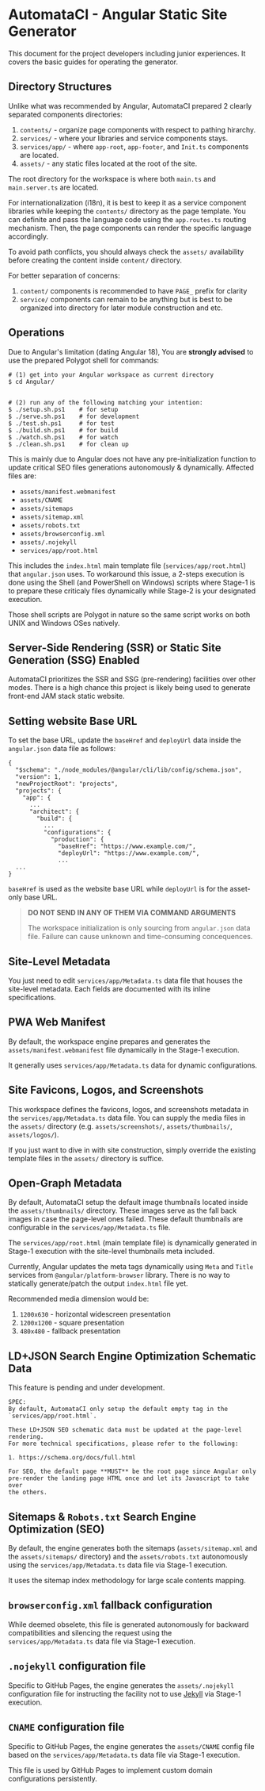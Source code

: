 # AutomataCI - Angular Static Site Generator

This document for the project developers including junior experiences. It covers
the basic guides for operating the generator.




## Directory Structures

Unlike what was recommended by Angular, AutomataCI prepared 2 clearly separated
components directories:

1. `contents/` - organize page components with respect to pathing hirarchy.
2. `services/` - where your libraries and service components stays.
3. `services/app/` - where `app-root`, `app-footer`, and `Init.ts` components
    are located.
5. `assets/` - any static files located at the root of the site.

The root directory for the workspace is where both `main.ts` and
`main.server.ts` are located.

For internationalization (i18n), it is best to keep it as a service component
libraries while keeping the `contents/` directory as the page template. You can
definite and pass the language code using the `app.routes.ts` routing mechanism.
Then, the page components can render the specific language accordingly.

To avoid path conflicts, you should always check the `assets/` availability
before creating the content inside `content/` directory.

For better separation of concerns:

1. `content/` components is recommended to have `PAGE_` prefix for clarity
2. `service/` components can remain to be anything but is best to be organized
   into directory for later module construction and etc.




## Operations

Due to Angular's limitation (dating Angular 18), You are **strongly advised**
to use the prepared Polygot shell for commands:

```
# (1) get into your Angular workspace as current directory
$ cd Angular/


# (2) run any of the following matching your intention:
$ ./setup.sh.ps1    # for setup
$ ./serve.sh.ps1    # for development
$ ./test.sh.ps1     # for test
$ ./build.sh.ps1    # for build
$ ./watch.sh.ps1    # for watch
$ ./clean.sh.ps1    # for clean up
```

This is mainly due to Angular does not have any pre-initialization function
to update critical SEO files generations autonomously & dynamically. Affected
files are:

* `assets/manifest.webmanifest`
* `assets/CNAME`
* `assets/sitemaps`
* `assets/sitemap.xml`
* `assets/robots.txt`
* `assets/browserconfig.xml`
* `assets/.nojekyll`
* `services/app/root.html`

This includes the `index.html` main template file (`services/app/root.html`)
that `angular.json` uses. To workaround this issue, a 2-steps execution is
done using the Shell (and PowerShell on Windows) scripts where Stage-1 is to
prepare these criticaly files dynamically while Stage-2 is your designated
execution.

Those shell scripts are Polygot in nature so the same script works on both
UNIX and Windows OSes natively.




## Server-Side Rendering (SSR) or Static Site Generation (SSG) Enabled

AutomataCI prioritizes the SSR and SSG (pre-rendering) facilities over other
modes. There is a high chance this project is likely being used to generate
front-end JAM stack static website.




## Setting website Base URL

To set the base URL, update the `baseHref` and `deployUrl` data inside the
`angular.json` data file as follows:

```
{
  "$schema": "./node_modules/@angular/cli/lib/config/schema.json",
  "version": 1,
  "newProjectRoot": "projects",
  "projects": {
    "app": {
      ...
      "architect": {
        "build": {
          ...
          "configurations": {
            "production": {
              "baseHref": "https://www.example.com/",
              "deployUrl": "https://www.example.com/",
              ...
  ...
}
```

`baseHref` is used as the website base URL while `deployUrl` is for the
asset-only base URL.

> **DO NOT SEND IN ANY OF THEM VIA COMMAND ARGUMENTS**
>
> The workspace initialization is only sourcing from `angular.json` data file.
> Failure can cause unknown and time-consuming concequences.




## Site-Level Metadata

You just need to edit `services/app/Metadata.ts` data file that houses the
site-level metadata. Each fields are documented with its inline
specifications.




## PWA Web Manifest

By default, the workspace engine prepares and generates the
`assets/manifest.webmanifest` file dynamically in the Stage-1 execution.

It generally uses `services/app/Metadata.ts` data for dynamic configurations.




## Site Favicons, Logos, and Screenshots

This workspace defines the favicons, logos, and screenshots metadata in the
`services/app/Metadata.ts` data file. You can supply the media files in the
`assets/` directory (e.g. `assets/screenshots/`, `assets/thumbnails/`,
`assets/logos/`).

If you just want to dive in with site construction, simply override the
existing template files in the `assets/` directory is suffice.




## Open-Graph Metadata

By default, AutomataCI setup the default image thumbnails located inside the
`assets/thumbnails/` directory. These images serve as the fall back images
in case the page-level ones failed. These default thumbnails are configurable
in the `services/app/Metadata.ts` file.

The `services/app/root.html` (main template file) is dynamically generated
in Stage-1 execution with the site-level thumbnails meta included.

Currently, Angular updates the meta tags dynamically using `Meta` and `Title`
services from `@angular/platform-browser` library. There is no way to
statically generate/patch the output `index.html` file yet.

Recommended media dimension would be:

1. `1200x630` - horizontal widescreen presentation
2. `1200x1200` - square presentation
3. `480x480` - fallback presentation




## LD+JSON Search Engine Optimization Schematic Data

This feature is pending and under development.

```
SPEC:
By default, AutomataCI only setup the default empty tag in the
`services/app/root.html`.

These LD+JSON SEO schematic data must be updated at the page-level rendering.
For more technical specifications, please refer to the following:

1. https://schema.org/docs/full.html

For SEO, the default page **MUST** be the root page since Angular only
pre-render the landing page HTML once and let its Javascript to take over
the others.
```




## Sitemaps & `Robots.txt` Search Engine Optimization (SEO)

By default, the engine generates both the sitemaps (`assets/sitemap.xml` and
the `assets/sitemaps/` directory) and the `assets/robots.txt` autonomously
using the `services/app/Metadata.ts` data file via Stage-1 execution.

It uses the sitemap index methodology for large scale contents mapping.




## `browserconfig.xml` fallback configuration

While deemed obselete, this file is generated autonomously for backward
compatibilities and silencing the request using the `services/app/Metadata.ts`
data file via Stage-1 execution.




## `.nojekyll` configuration file

Specific to GitHub Pages, the engine generates the `assets/.nojekyll`
configuration file for instructing the facility not to use
[Jekyll](https://jekyllrb.com/) via Stage-1 execution.




## `CNAME` configuration file

Specific to GitHub Pages, the engine generates the `assets/CNAME` config
file based on the `services/app/Metadata.ts` data file via Stage-1 execution.

This file is used by GitHub Pages to implement custom domain configurations
persistently.
